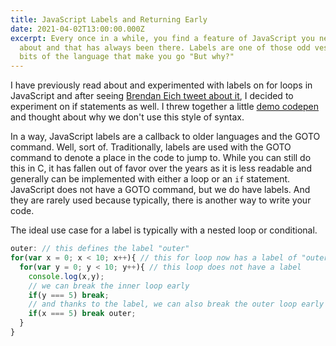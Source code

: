 ```yaml
---
title: JavaScript Labels and Returning Early
date: 2021-04-02T13:00:00.000Z
excerpt: Every once in a while, you find a feature of JavaScript you never knew
  about and that has always been there. Labels are one of those odd vestigial
  bits of the language that make you go "But why?"
---
```

I have previously read about and experimented with labels on for loops in JavaScript and after seeing [Brendan Eich tweet about it](https://twitter.com/BrendanEich/status/1376912996748783616), I decided to experiment on if statements as well. I threw together a little [demo codepen](https://codepen.io/fimion/pen/NWddamo) and thought about why we don't use this style of syntax.

In a way, JavaScript labels are a callback to older languages and the GOTO command. Well, sort of. Traditionally, labels are used with the GOTO command to denote a place in the code to jump to. While you can still do this in C, it has fallen out of favor over the years as it is less readable and generally can be implemented with either a loop or an `if` statement.  JavaScript does not have a GOTO command, but we do have labels. And they are rarely used because typically, there is another way to write your code.

The ideal use case for a label is typically with a nested loop or conditional.

```javascript
outer: // this defines the label "outer"
for(var x = 0; x < 10; x++){ // this for loop now has a label of "outer"
  for(var y = 0; y < 10; y++){ // this loop does not have a label
    console.log(x,y);
    // we can break the inner loop early
    if(y === 5) break;
    // and thanks to the label, we can also break the outer loop early
    if(x === 5) break outer;
  }
}
```